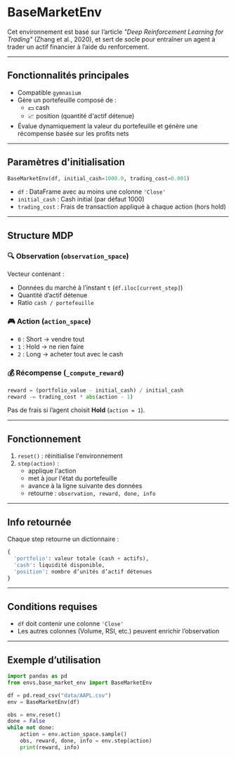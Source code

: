 #  BaseMarketEnv 
Cet environnement est basé sur l’article *"Deep Reinforcement Learning for Trading"* (Zhang et al., 2020), et sert de socle pour entraîner un agent à trader un actif financier à l’aide du renforcement.

---

##  Fonctionnalités principales

- Compatible `gymnasium`
- Gère un portefeuille composé de :
  - 💵 cash
  - 📈 position (quantité d'actif détenue)
- Évalue dynamiquement la valeur du portefeuille et génère une récompense basée sur les profits nets

---

##  Paramètres d'initialisation

```python
BaseMarketEnv(df, initial_cash=1000.0, trading_cost=0.001)
```

- `df` : DataFrame avec au moins une colonne `'Close'`
- `initial_cash` : Cash initial (par défaut 1000)
- `trading_cost` : Frais de transaction appliqué à chaque action (hors hold)

---

##  Structure MDP

### 🔍 Observation (`observation_space`)
Vecteur contenant :
- Données du marché à l’instant `t` (`df.iloc[current_step]`)
- Quantité d’actif détenue
- Ratio `cash / portefeuille`

### 🎮 Action (`action_space`)
- `0` : Short → vendre tout
- `1` : Hold → ne rien faire
- `2` : Long → acheter tout avec le cash

### 💰 Récompense (`_compute_reward`)
```python
reward = (portfolio_value - initial_cash) / initial_cash
reward -= trading_cost * abs(action - 1)
```
Pas de frais si l’agent choisit **Hold** (`action = 1`).

---

##  Fonctionnement

1. `reset()` : réinitialise l'environnement
2. `step(action)` :
   - applique l'action
   - met à jour l'état du portefeuille
   - avance à la ligne suivante des données
   - retourne : `observation, reward, done, info`

---

##  Info retournée

Chaque step retourne un dictionnaire :

```python
{
  'portfolio': valeur totale (cash + actifs),
  'cash': liquidité disponible,
  'position': nombre d’unités d’actif détenues
}
```

---

##  Conditions requises

- `df` doit contenir une colonne `'Close'`
- Les autres colonnes (Volume, RSI, etc.) peuvent enrichir l’observation

---

##  Exemple d’utilisation

```python
import pandas as pd
from envs.base_market_env import BaseMarketEnv

df = pd.read_csv("data/AAPL.csv")
env = BaseMarketEnv(df)

obs = env.reset()
done = False
while not done:
    action = env.action_space.sample()
    obs, reward, done, info = env.step(action)
    print(reward, info)
```
